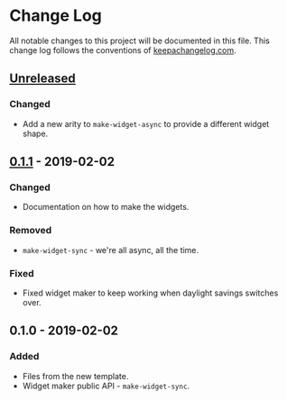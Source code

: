 # Change Log
All notable changes to this project will be documented in this file. This change log follows the conventions of [keepachangelog.com](http://keepachangelog.com/).

## [Unreleased]
### Changed
- Add a new arity to `make-widget-async` to provide a different widget shape.

## [0.1.1] - 2019-02-02
### Changed
- Documentation on how to make the widgets.

### Removed
- `make-widget-sync` - we're all async, all the time.

### Fixed
- Fixed widget maker to keep working when daylight savings switches over.

## 0.1.0 - 2019-02-02
### Added
- Files from the new template.
- Widget maker public API - `make-widget-sync`.

[Unreleased]: https://github.com/your-name/mobytronics-car-pooling/compare/0.1.1...HEAD
[0.1.1]: https://github.com/your-name/mobytronics-car-pooling/compare/0.1.0...0.1.1

